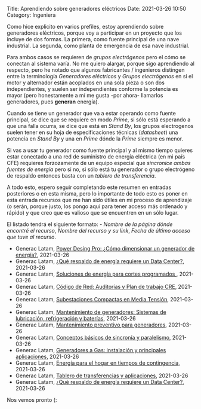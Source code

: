 Title: Aprendiendo sobre generadores eléctricos
Date: 2021-03-26 10:50
Category: Ingeniera

Como hice explicito en varios prefiles, estoy aprendiendo sobre generadores eléctricos, porque voy a participar en un proyecto que los incluye de dos formas. La primera, como fuente principal de una nave industrial. La segunda, como planta de emergencia de esa nave industrial.

Para ambos casos se requieren de _grupos electrógenos_ pero el cómo se conectan al sistema varía. No me quiero alargar, porque sigo aprendiendo al respecto, pero he notado que algunos fabricantes / ingenieros distingen entre la terminología _Generadores eléctricos_ y _Grupos electrógenos_ en si el motor y alternador están acoplados en una sola pieza o son dos independientes, y suelen ser independientes conforme la potencia es mayor (pero honestamente a mí me gusta -por ahora- llamarlos generadores, pues __generan__ energía).

Cuando se tiene un generador que va a estar operando como fuente principal, se dice que se requiere en modo _Prime_, si sólo está esperando a que una falla ocurra, se dice que está en _Stand By_, los grupos electrogenos suelen tener en su hoja de especificaciones técnicas (_datasheet_) una potencia en _Stand By_ y una en _Prime_ dónde la _Prime_ siempre es menor.

Si vas a usar tu generador como fuente principal y al mismo tiempo quieres estar conectado a una red de suministro de energía eléctrica (en mi país CFE) requieres forzozamente de un equipo especial que _sincronice ambas fuentes de energía_ pero si no, si sólo está tu generador o grupo electrógeno de respaldo entonces basta con un _tablero de transferencia_.

A todo esto, espero seguir completando este resumen en entradas posteriores o en esta misma, pero lo importante de todo esto es poner en esta entrada recursos que me han sido útiles en mi proceso de aprendizaje (o serán, porque justo, los pongo aquí para tener acceso más ordenado y rápido) y que creo que es valioso que se encuentren en un sólo lugar.

El listado tendrá el siguiente formato: - _Nombre de la página dónde encontré el recurso_, _Nombre del recurso y su link_, _Fecha de último acceso que tuve al recurso_.


- Generac Latam, [Power Desing Pro: ¿Cómo dimensionar un generador de energía?](https://generac.wistia.com/medias/oa4r9jvg7i?utm_content=137314854&utm_medium=social&utm_source=facebook&hss_channel=fbp-570470542992633), 2021-03-26
- Generac Latam, [¿Qué respaldo de energía requiere un Data Center?](https://generac.wistia.com/medias/7p5y9tgius), 2021-03-26
- Generac Latam, [Soluciones de energía para cortes programados ](https://generac.wistia.com/medias/sg2twfo486?utm_campaign=webinars&utm_content=147947975&utm_medium=social&utm_source=facebook&hss_channel=fbp-570470542992633), 2021-03-26
- Generac Latam, [Código de Red: Auditorías y Plan de trabajo CRE](https://generac.wistia.com/medias/6ueczreahv?utm_campaign=webinars&utm_content=125131632&utm_medium=social&utm_source=facebook&hss_channel=fbp-570470542992633), 2021-03-26
- Generac Latam, [Subestaciones Compactas en Media Tensión](https://generac.wistia.com/medias/6d9lmdtraq?utm_campaign=FMB%20-%20FEBRERO%202021&utm_content=154683719&utm_medium=social&utm_source=linkedin&hss_channel=lcp-9323109), 2021-03-26
- Generac Latam, [Mantenimiento de generadores: Sistemas de lubricación, refrigeración y baterías](https://generac.wistia.com/medias/leiecf9can?utm_campaign=webinars&utm_content=139039903&utm_medium=social&utm_source=facebook&hss_channel=fbp-570470542992633), 2021-03-26
- Generac Latam, [Mantenimiento preventivo para generadores](https://generac.wistia.com/medias/tz83liutkv?utm_campaign=webinars&utm_content=133196988&utm_medium=social&utm_source=facebook&hss_channel=fbp-570470542992633), 2021-03-26
- Generac Latam, [Conceptos básicos de sincronía y paralelismo](https://generac.wistia.com/medias/j0gk6fjkk9?utm_content=145050280&utm_medium=social&utm_source=facebook&hss_channel=fbp-570470542992633), 2021-03-26
- Generac Latam, [Generadores a Gas: instalación y principales aplicaciones](https://generac.wistia.com/medias/33l47qbcsm), 2021-03-26
- Generac Latam, [Energía para el hogar en tiempos de contingencia](https://generac.wistia.com/medias/yrkutsy6ac?utm_campaign=webinars&utm_content=141457787&utm_medium=social&utm_source=facebook&hss_channel=fbp-570470542992633), 2021-03-26
- Generac Latam, [Tablero de transferencias y aplicaciones](https://generac.wistia.com/medias/q4s2bw88xc?utm_campaign=webinars&utm_content=128603270&utm_medium=social&utm_source=facebook&hss_channel=fbp-570470542992633), 2021-03-26
- Generac Latam, [¿Qué respaldo de energía requiere un Data Center?](https://generac.wistia.com/medias/7p5y9tgius), 2021-03-26

Nos vemos pronto (:
